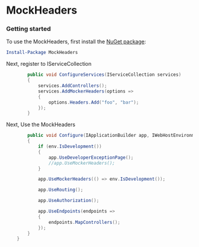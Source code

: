 # MockHeaders

### Getting started
To use the MockHeaders, first install the [NuGet package](https://www.nuget.org/packages/MockHeaders/):

```powershell
Install-Package MockHeaders
``` 

Next, register to IServiceCollection

```csharp
        public void ConfigureServices(IServiceCollection services)
        {
            services.AddControllers();
            services.AddMockerHeaders(options =>
            {
                options.Headers.Add("foo", "bar");
            });
        }
```
Next, Use the MockHeaders

```csharp
        public void Configure(IApplicationBuilder app, IWebHostEnvironment env)
        {
            if (env.IsDevelopment())
            {
                app.UseDeveloperExceptionPage();
                //app.UseMockerHeaders();
            }

            app.UseMockerHeaders(() => env.IsDevelopment());

            app.UseRouting();

            app.UseAuthorization();

            app.UseEndpoints(endpoints =>
            {
                endpoints.MapControllers();
            });
        }
    }
```
